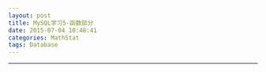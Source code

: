 ```yaml
---
layout: post
title: MySQL学习5-函数部分
date: 2015-07-04 10:48:41
categories: MathStat
tags: Database
---
```



---

